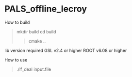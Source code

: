 # PALS_offline_lecroy

How to build
> mkdir build
> cd build
>> cmake ..

lib version required
GSL v2.4 or higher
ROOT v6.08 or higher

How to use

> ./lf_deal input.file
